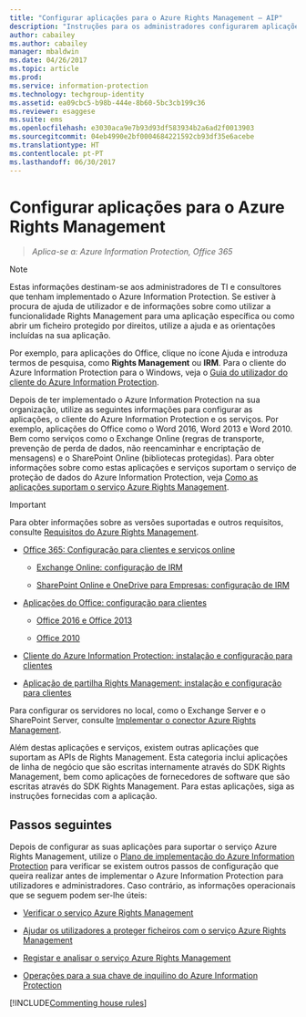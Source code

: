 ```yaml
---
title: "Configurar aplicações para o Azure Rights Management – AIP"
description: "Instruções para os administradores configurarem aplicações e serviços para suportar o serviço de proteção do Azure Rights Management para o Azure Information Protection. Por exemplo, aplicações do Office como o Word 2013 e o Word 2010, bem como serviços como o Exchange Online (regras de transporte, prevenção de perda de dados, não reencaminhar e encriptação de mensagens) e o SharePoint Online (bibliotecas protegidas)."
author: cabailey
ms.author: cabailey
manager: mbaldwin
ms.date: 04/26/2017
ms.topic: article
ms.prod: 
ms.service: information-protection
ms.technology: techgroup-identity
ms.assetid: ea09cbc5-b98b-444e-8b60-5bc3cb199c36
ms.reviewer: esaggese
ms.suite: ems
ms.openlocfilehash: e3030aca9e7b93d93df583934b2a6ad2f0013903
ms.sourcegitcommit: 04eb4990e2bf0004684221592cb93df35e6acebe
ms.translationtype: HT
ms.contentlocale: pt-PT
ms.lasthandoff: 06/30/2017
---
```

# <a name="configuring-applications-for-azure-rights-management"></a>Configurar aplicações para o Azure Rights Management

>*Aplica-se a: Azure Information Protection, Office 365*

> [!NOTE]
> Estas informações destinam-se aos administradores de TI e consultores que tenham implementado o Azure Information Protection. Se estiver à procura de ajuda de utilizador e de informações sobre como utilizar a funcionalidade Rights Management para uma aplicação específica ou como abrir um ficheiro protegido por direitos, utilize a ajuda e as orientações incluídas na sua aplicação.
>
> Por exemplo, para aplicações do Office, clique no ícone Ajuda e introduza termos de pesquisa, como **Rights Management** ou **IRM**. Para o cliente do Azure Information Protection para o Windows, veja o [Guia do utilizador do cliente do Azure Information Protection](../rms-client/client-user-guide.md).

Depois de ter implementado o Azure Information Protection na sua organização, utilize as seguintes informações para configurar as aplicações, o cliente do Azure Information Protection e os serviços. Por exemplo, aplicações do Office como o Word 2016, Word 2013 e Word 2010. Bem como serviços como o Exchange Online (regras de transporte, prevenção de perda de dados, não reencaminhar e encriptação de mensagens) e o SharePoint Online (bibliotecas protegidas). Para obter informações sobre como estas aplicações e serviços suportam o serviço de proteção de dados do Azure Information Protection, veja [Como as aplicações suportam o serviço Azure Rights Management](../understand-explore/applications-support.md).

> [!IMPORTANT]
> Para obter informações sobre as versões suportadas e outros requisitos, consulte [Requisitos do Azure Rights Management](../get-started/requirements-azure-rms.md).

-   [Office 365: Configuração para clientes e serviços online](configure-office365.md)

    -   [Exchange Online: configuração de IRM](configure-office365.md#exchange-online-irm-configuration)

    -   [SharePoint Online e OneDrive para Empresas: configuração de IRM](configure-office365.md#sharepoint-online-and-onedrive-for-business-irm-configuration)

- [Aplicações do Office: configuração para clientes](configure-office-apps.md)

    -   [Office 2016 e Office 2013](configure-office-apps.md#office-2016-and-office-2013)

    -   [Office 2010](configure-office-apps.md#office-2010)

-   [Cliente do Azure Information Protection: instalação e configuração para clientes](configure-sharing-app.md)

-   [Aplicação de partilha Rights Management: instalação e configuração para clientes](configure-sharing-app.md)


Para configurar os servidores no local, como o Exchange Server e o SharePoint Server, consulte [Implementar o conector Azure Rights Management](deploy-rms-connector.md).

Além destas aplicações e serviços, existem outras aplicações que suportam as APIs de Rights Management. Esta categoria inclui aplicações de linha de negócio que são escritas internamente através do SDK Rights Management, bem como aplicações de fornecedores de software que são escritas através do SDK Rights Management. Para estas aplicações, siga as instruções fornecidas com a aplicação.

## <a name="next-steps"></a>Passos seguintes
Depois de configurar as suas aplicações para suportar o serviço Azure Rights Management, utilize o [Plano de implementação do Azure Information Protection](../plan-design/deployment-roadmap.md) para verificar se existem outros passos de configuração que queira realizar antes de implementar o Azure Information Protection para utilizadores e administradores. Caso contrário, as informações operacionais que se seguem podem ser-lhe úteis:

- [Verificar o serviço Azure Rights Management](verify.md)

- [Ajudar os utilizadores a proteger ficheiros com o serviço Azure Rights Management](help-users.md)

- [Registar e analisar o serviço Azure Rights Management](log-analyze-usage.md)

- [Operações para a sua chave de inquilino do Azure Information Protection](operations-tenant-key.md)

[!INCLUDE[Commenting house rules](../includes/houserules.md)]

